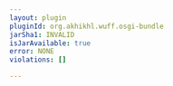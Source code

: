 ```yaml
---
layout: plugin
pluginId: org.akhikhl.wuff.osgi-bundle
jarSha1: INVALID
isJarAvailable: true
error: NONE
violations: []

---
```

